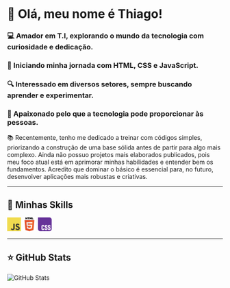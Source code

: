 # 👊 Olá, meu nome é Thiago!

### 💻 Amador em T.I, explorando o mundo da tecnologia com curiosidade e dedicação.
### 🌱 Iniciando minha jornada com HTML, CSS e JavaScript.
### 🔍 Interessado em diversos setores, sempre buscando aprender e experimentar.
### 🚀 Apaixonado pelo que a tecnologia pode proporcionar às pessoas.

📚 Recentemente, tenho me dedicado a treinar com códigos simples, priorizando a construção de uma base sólida antes de partir para algo mais complexo. Ainda não possuo projetos mais elaborados publicados, pois meu foco atual está em aprimorar minhas habilidades e entender bem os fundamentos. Acredito que dominar o básico é essencial para, no futuro, desenvolver aplicações mais robustas e criativas.


---

## 🚀 Minhas Skills

<code><img height="32" src="https://raw.githubusercontent.com/github/explore/80688e429a7d4ef2fca1e82350fe8e3517d3494d/topics/javascript/javascript.png" alt="Javascript"/></code>
<code><img height="32" src="https://raw.githubusercontent.com/github/explore/80688e429a7d4ef2fca1e82350fe8e3517d3494d/topics/html/html.png" alt="HTML5"/></code>
<code><img height="32" src="https://raw.githubusercontent.com/github/explore/80688e429a7d4ef2fca1e82350fe8e3517d3494d/topics/css/css.png" alt="CSS"/></code>

---

## ⭐ GitHub Stats

![GitHub Stats](https://github-readme-stats.vercel.app/api?username=TH14G0-779_icons=true)
